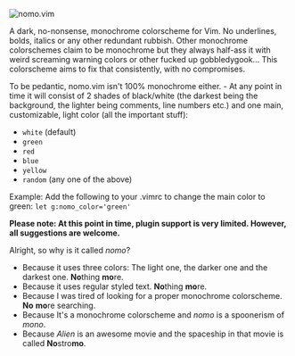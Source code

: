 ![nomo.vim](https://raw.githubusercontent.com/superDuperCyberTechno/nomo.vim/master/header.png)

A dark, no-nonsense, monochrome colorscheme for Vim. No underlines, bolds, italics or any other redundant rubbish. Other monochrome colorschemes claim to be monochrome but they always half-ass it with weird screaming warning colors or other fucked up gobbledygook... This colorscheme aims to fix that consistently, with no compromises.

To be pedantic, nomo.vim isn't 100% monochrome either. - At any point in time it will consist of 2 shades of black/white (the darkest being the background, the lighter being comments, line numbers etc.) and one main, customizable, light color (all the important stuff):
* `white` (default)
* `green`
* `red`
* `blue`
* `yellow`
* `random` (any one of the above)

Example: Add the following to your .vimrc to change the main color to green:
`let g:nomo_color='green'`

**Please note: At this point in time, plugin support is very limited. However, all suggestions are welcome.**

Alright, so why is it called *nomo*?
* Because it uses three colors: The light one, the darker one and the darkest one. **No**thing **mo**re.
* Because it uses regular styled text. **No**thing **mo**re.
* Because I was tired of looking for a proper monochrome colorscheme. **No** **mo**re searching.
* Because It's a monochrome colorscheme and *nomo* is a spoonerism of *mono*.
* Because *Alien* is an awesome movie and the spaceship in that movie is called **No**stro**mo**.
